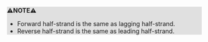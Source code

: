 <div style="margin:2em; background-color: #e0e0e0;">

<strong>⚠️NOTE️️️⚠️</strong>

* Forward half-strand is the same as lagging half-strand.
* Reverse half-strand is the same as leading half-strand.
</div>

